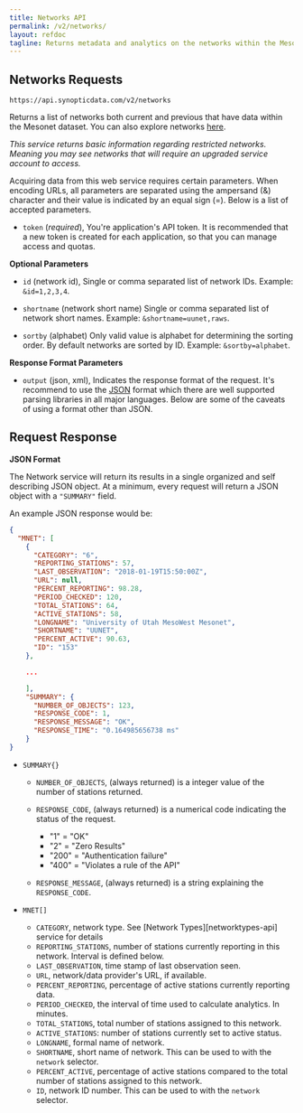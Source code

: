 ```yaml
---
title: Networks API
permalink: /v2/networks/
layout: refdoc
tagline: Returns metadata and analytics on the networks within the Mesonet dataset
---
```


## Networks Requests

```
https://api.synopticdata.com/v2/networks
```

Returns a list of networks both current and previous that have data within the Mesonet dataset. You can also explore networks [here][networks-lookup].

_This service returns basic information regarding restricted networks. Meaning you may see networks that will require an upgraded service account to access._

Acquiring data from this web service requires certain parameters. When encoding URLs, all parameters are separated using the ampersand (&) character and their value is indicated by an equal sign (=). Below is a list of accepted parameters.

* `token` (_required_), You're application's API token. It is recommended that a new token is created for each application, so that you can manage access and quotas.

**Optional Parameters**

* `id` (network id), Single or comma separated list of network IDs. Example: `&id=1,2,3,4`.

* `shortname` (network short name) Single or comma separated list of network short names. Example: `&shortname=uunet,raws`.

* `sortby` (alphabet) Only valid value is alphabet for determining the sorting order. By default networks are sorted by ID. Example: `&sortby=alphabet`.

**Response Format Parameters**

* `output` (json, xml), Indicates the response format of the request. It's recommend to use the [JSON][json] format which there are well supported parsing libraries in all major languages. Below are some of the caveats of using a format other than JSON.

## Request Response

**JSON Format**

The Network service will return its results in a single organized and self describing JSON object. At a minimum, every request will return a JSON object with a `"SUMMARY"` field.

An example JSON response would be:

```json
{
  "MNET": [
    {
      "CATEGORY": "6",
      "REPORTING_STATIONS": 57,
      "LAST_OBSERVATION": "2018-01-19T15:50:00Z",
      "URL": null,
      "PERCENT_REPORTING": 98.28,
      "PERIOD_CHECKED": 120,
      "TOTAL_STATIONS": 64,
      "ACTIVE_STATIONS": 58,
      "LONGNAME": "University of Utah MesoWest Mesonet",
      "SHORTNAME": "UUNET",
      "PERCENT_ACTIVE": 90.63,
      "ID": "153"
    },

    ...

    ],
    "SUMMARY": {
      "NUMBER_OF_OBJECTS": 123,
      "RESPONSE_CODE": 1,
      "RESPONSE_MESSAGE": "OK",
      "RESPONSE_TIME": "0.164985656738 ms"
    }
}
```

* `SUMMARY{}`

  * `NUMBER_OF_OBJECTS`, (always returned) is a integer value of the number of stations returned.
  * `RESPONSE_CODE`, (always returned) is a numerical code indicating the status of the request.

    * "1" = "OK"
    * "2" = "Zero Results"
    * "200" = "Authentication failure"
    * "400" = "Violates a rule of the API"

  * `RESPONSE_MESSAGE`, (always returned) is a string explaining the `RESPONSE_CODE`.

* `MNET[]`

  * `CATEGORY`, network type. See [Network Types][networktypes-api] service for details
  * `REPORTING_STATIONS`, number of stations currently reporting in this network. Interval is defined below.
  * `LAST_OBSERVATION`, time stamp of last observation seen.
  * `URL`, network/data provider's URL, if available.
  * `PERCENT_REPORTING`, percentage of active stations currently reporting data.
  * `PERIOD_CHECKED`, the interval of time used to calculate analytics. In minutes.
  * `TOTAL_STATIONS`, total number of stations assigned to this network.
  * `ACTIVE_STATIONS`: number of stations currently set to active status.
  * `LONGNAME`, formal name of network.
  * `SHORTNAME`, short name of network. This can be used to with the `network` selector.
  * `PERCENT_ACTIVE`, percentage of active stations compared to the total number of stations assigned to this network.
  * `ID`, network ID number. This can be used to with the `network` selector.

<!-- References & URLs -->

[networks-lookup]: https://synopticlabs.org/demos/lookup/?lookup=variables
[json]: http://json.org/

